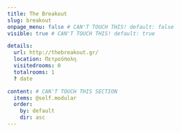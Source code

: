 ```yaml
---
title: The Breakout
slug: breakout
onpage_menu: false # CAN'T TOUCH THIS! default: false
visible: true # CAN'T TOUCH THIS! default: true

details:
  url: http://thebreakout.gr/
  location: Πετρούπολη
  visitedrooms: 0
  totalrooms: 1
  ? date

content: # CAN'T TOUCH THIS SECTION
  items: @self.modular
  order:
    by: default
    dir: asc
---
```


